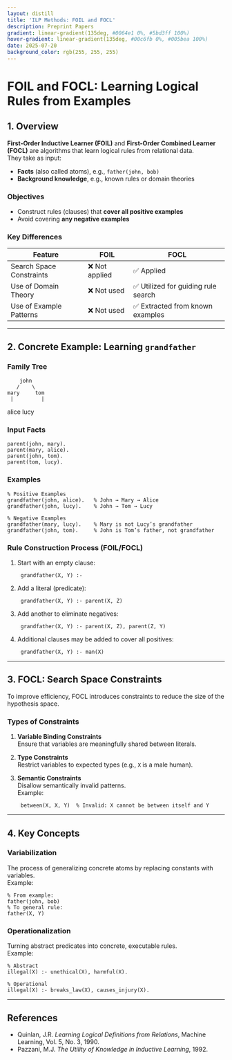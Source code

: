 ```yaml
---
layout: distill
title: 'ILP Methods: FOIL and FOCL'
description: Preprint Papers
gradient: linear-gradient(135deg, #0064e1 0%, #5bd3ff 100%)
hover-gradient: linear-gradient(135deg, #00c6fb 0%, #005bea 100%)
date: 2025-07-20
background_color: rgb(255, 255, 255)
---
```


# FOIL and FOCL: Learning Logical Rules from Examples

## 1. Overview

**First-Order Inductive Learner (FOIL)** and **First-Order Combined Learner (FOCL)** are algorithms that learn logical rules from relational data.  
They take as input:
- **Facts** (also called atoms), e.g., `father(john, bob)`
- **Background knowledge**, e.g., known rules or domain theories

### Objectives
- Construct rules (clauses) that **cover all positive examples**
- Avoid covering **any negative examples**

### Key Differences

| Feature                    | FOIL               | FOCL                                   |
|---------------------------|--------------------|----------------------------------------|
| Search Space Constraints  | ❌ Not applied      | ✅ Applied                              |
| Use of Domain Theory      | ❌ Not used         | ✅ Utilized for guiding rule search     |
| Use of Example Patterns   | ❌ Not used         | ✅ Extracted from known examples        |

---

## 2. Concrete Example: Learning `grandfather`

### Family Tree
        john
       /    \
    mary     tom
     |         |
   alice     lucy

### Input Facts

    parent(john, mary).
    parent(mary, alice).
    parent(john, tom).
    parent(tom, lucy).

### Examples

    % Positive Examples
    grandfather(john, alice).   % John → Mary → Alice
    grandfather(john, lucy).    % John → Tom → Lucy

    % Negative Examples
    grandfather(mary, lucy).    % Mary is not Lucy’s grandfather
    grandfather(john, tom).     % John is Tom’s father, not grandfather

### Rule Construction Process (FOIL/FOCL)

1. Start with an empty clause:

        grandfather(X, Y) :- 

2. Add a literal (predicate):

        grandfather(X, Y) :- parent(X, Z)

3. Add another to eliminate negatives:

        grandfather(X, Y) :- parent(X, Z), parent(Z, Y)

4. Additional clauses may be added to cover all positives:

        grandfather(X, Y) :- man(X)

---

## 3. FOCL: Search Space Constraints

To improve efficiency, FOCL introduces constraints to reduce the size of the hypothesis space.

### Types of Constraints

1. **Variable Binding Constraints**  
   Ensure that variables are meaningfully shared between literals.

2. **Type Constraints**  
   Restrict variables to expected types (e.g., `X` is a male human).

3. **Semantic Constraints**  
   Disallow semantically invalid patterns.  
   Example:

        between(X, X, Y)  % Invalid: X cannot be between itself and Y

---

## 4. Key Concepts

### Variabilization
The process of generalizing concrete atoms by replacing constants with variables.  
Example:

    % From example:
    father(john, bob)
    % To general rule:
    father(X, Y)

### Operationalization
Turning abstract predicates into concrete, executable rules.  
Example:

    % Abstract
    illegal(X) :- unethical(X), harmful(X).

    % Operational
    illegal(X) :- breaks_law(X), causes_injury(X).

---

## References

- Quinlan, J.R. *Learning Logical Definitions from Relations*, Machine Learning, Vol. 5, No. 3, 1990.  
- Pazzani, M.J. *The Utility of Knowledge in Inductive Learning*, 1992.